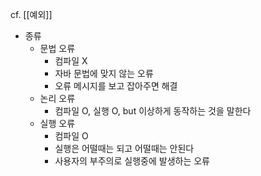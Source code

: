 cf. [[예외]]

- 종류
	- 문법 오류
		- 컴파일 X
		- 자바 문법에 맞지 않는 오류
		- 오류 메시지를 보고 잡아주면 해결
	- 논리 오류
		- 컴파일 O, 실행 O, but 이상하게 동작하는 것을 말한다
	- 실행 오류
		- 컴파일 O
		- 실행은 어떨때는 되고 어떨때는 안된다
		- 사용자의 부주의로 실행중에 발생하는 오류